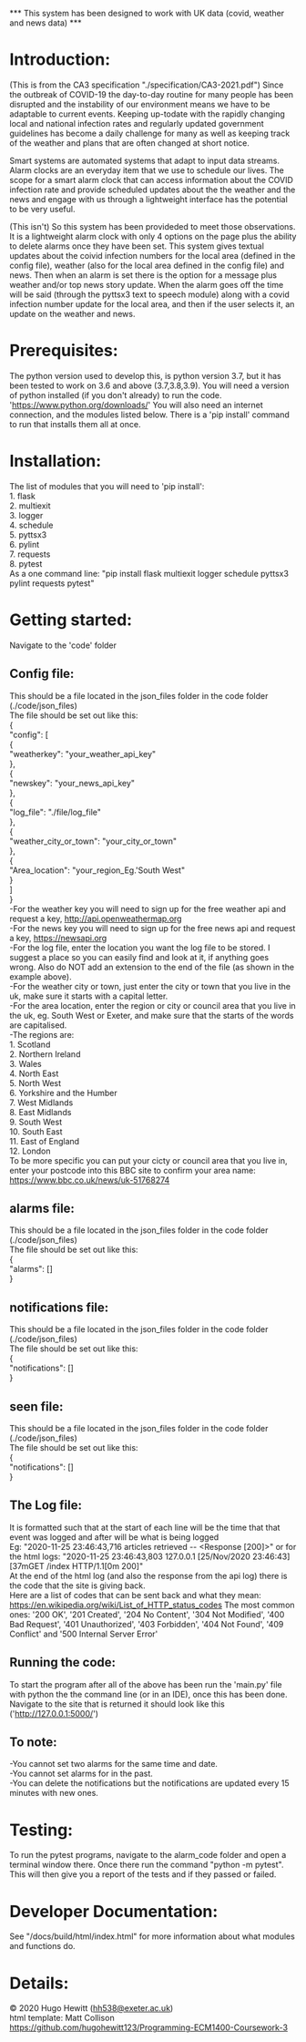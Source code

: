 *** This system has been designed to work with UK data (covid, weather and news data) ***

# Introduction:
(This is from the CA3 specification "./specification/CA3-2021.pdf")
Since the outbreak of COVID-19 the day-to-day routine for many people has been disrupted and the instability of our environment
means we have to be adaptable to current events. Keeping up-todate with the rapidly changing local and national infection rates and
regularly updated government guidelines has become a daily challenge for many as well as keeping track of the weather and plans
that are often changed at short notice.
   
Smart systems are automated systems that adapt to input data streams. Alarm clocks are an everyday item that we use to schedule our
lives. The scope for a smart alarm clock that can access information about the COVID infection rate and provide scheduled updates
about the the weather and the news and engage with us through a lightweight interface has the potential to be very useful.

(This isn't)
So this system has been provideded to meet those observations. It is a lightweight alarm clock with only 4 options on the page plus
the ability to delete alarms once they have been set. This system gives textual updates about the coivid infection numbers for the
local area (defined in the config file), weather (also for the local area defined in the config file) and news. Then when an alarm
is set there is the option for a message plus weather and/or top news story update. When the alarm goes off the time will be said
(through the pyttsx3 text to speech module) along with a covid infection number update for the local area, and then if the user
selects it, an update on the weather and news.

# Prerequisites:
The python version used to develop this, is python version 3.7, but it has been tested to work on 3.6 and above (3.7,3.8,3.9).
You will need a version of python installed (if you don't already) to run the code. 'https://www.python.org/downloads/'
You will also need an internet connection, and the modules listed below. There is a 'pip install' command to run that installs them
all at once.

# Installation:
The list of modules that you will need to 'pip install':  
    1. flask  
    2. multiexit  
    3. logger  
    4. schedule  
    5. pyttsx3  
    6. pylint  
    7. requests  
    8. pytest  
As a one command line: "pip install flask multiexit logger schedule pyttsx3 pylint requests pytest"

# Getting started:
Navigate to the 'code' folder
## Config file:
This should be a file located in the json_files folder in the code folder (./code/json_files)  
The file should be set out like this:  
{  
"config": [  
{  
    "weatherkey": "your_weather_api_key"  
    },  
{  
    "newskey": "your_news_api_key"  
    },  
{  
    "log_file": "./file/log_file"  
    },  
{  
    "weather_city_or_town": "your_city_or_town"  
    },  
{  
    "Area_location": "your_region_Eg.'South West"  
    }  
    ]  
}  
-For the weather key you will need to sign up for the free weather api and request a key, http://api.openweathermap.org  
-For the news key you will need to sign up for the free news api and request a key, https://newsapi.org  
-For the log file, enter the location you want the log file to be stored. I suggest a place so you can easily find and look at
it, if anything goes wrong. Also do NOT add an extension to the end of the file (as shown in the example above).  
-For the weather city or town, just enter the city or town that you live in the uk, make sure it starts with a capital letter.  
-For the area location, enter the region or city or council area that you live in the uk, eg. South West or Exeter, and make sure that the starts of the words are capitalised.  
-The regions are:  
    1. Scotland  
    2. Northern Ireland  
    3. Wales  
    4. North East  
    5. North West  
    6. Yorkshire and the Humber  
    7. West Midlands  
    8. East Midlands  
    9. South West  
    10. South East  
    11. East of England  
    12. London  
To be more specific you can put your cicty or council area that you live in, enter your postcode into this BBC site to confirm your area name: https://www.bbc.co.uk/news/uk-51768274
## alarms file:
This should be a file located in the json_files folder in the code folder (./code/json_files)  
The file should be set out like this:  
{  
    "alarms": []  
}  
## notifications file:
This should be a file located in the json_files folder in the code folder (./code/json_files)  
The file should be set out like this:  
{  
    "notifications": []  
}  
## seen file:
This should be a file located in the json_files folder in the code folder (./code/json_files)  
The file should be set out like this:  
{  
    "notifications": []  
}  

## The Log file:
It is formatted such that at the start of each line will be the time that that event was logged and after will be what is being
logged  
Eg: "2020-11-25 23:46:43,716 articles retrieved -- <Response [200]>" or for the html logs: "2020-11-25 23:46:43,803 127.0.0.1
[25/Nov/2020 23:46:43] [37mGET /index HTTP/1.1[0m 200]"  
At the end of the html log (and also the response from the api log) there is the code that the site is giving back.  
Here are a list of codes that can be sent back and what they mean: https://en.wikipedia.org/wiki/List_of_HTTP_status_codes
The most common ones: '200 OK', '201 Created', '204 No Content', '304 Not Modified', '400 Bad Request', '401 Unauthorized',
'403 Forbidden', '404 Not Found', '409 Conflict' and '500 Internal Server Error'
## Running the code:
To start the program after all of the above has been run the 'main.py' file with python the the command line (or in an IDE),
once this has been done. Navigate to the site that is returned it should look like this ('http://127.0.0.1:5000/')
## To note:
-You cannot set two alarms for the same time and date.  
-You cannot set alarms for in the past.  
-You can delete the notifications but the notifications are updated every 15 minutes with new ones.  

# Testing:
To run the pytest programs, navigate to the alarm_code folder and open a terminal window there. Once there run the command
"python -m pytest". This will then give you a report of the tests and if they passed or failed.  

# Developer Documentation:  
See "/docs/build/html/index.html" for more information about what modules and functions do.  

# Details:
© 2020 Hugo Hewitt (hh538@exeter.ac.uk)  
html template: Matt Collison  
https://github.com/hugohewitt123/Programming-ECM1400-Coursework-3
